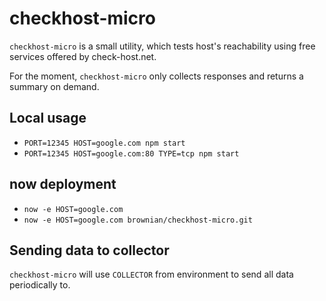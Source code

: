 # checkhost-micro

`checkhost-micro` is a small utility, which tests host's reachability using
free services offered by check-host.net.

For the moment, `checkhost-micro` only collects responses and returns a
summary on demand.

## Local usage

 * `PORT=12345 HOST=google.com npm start`
 * `PORT=12345 HOST=google.com:80 TYPE=tcp npm start`

## now deployment

 * `now -e HOST=google.com`
 * `now -e HOST=google.com brownian/checkhost-micro.git`

## Sending data to collector

`checkhost-micro` will use `COLLECTOR` from environment to send all data
periodically to.
